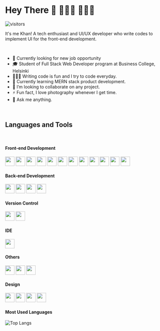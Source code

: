 <!-- https://simpleicons.org/ -->
<!-- ![Name](https://img.shields.io/badge/-<Name%20You%20want%20to%20show>-<colorNameOrColorCode>?logo=<logo-in-lower-case>&logoColor=white&style=flat) -->

# Hey There 👋 👨🏽‍💻 🧔🏻‍♂️

![visitors](https://visitor-badge.laobi.icu/badge?page_id=khanuxd.khanuxd)

It's me Khan! A tech enthusiast and UI/UX developer who write codes to implement UI for the front-end development.

<br>

- 🔭 Currently looking for new job opportunity
- 🎓 Student of Full Stack Web Developer program at Business College, Helsinki
- 👨🏽‍💻 Writing code is fun and I try to code everyday.
- 🌱 Currently learning MERN stack product development.
- 👯 I’m looking to collaborate on any project.
- ⚡ Fun fact, I love photography whenever I get time.
- 💬 Ask me anything.

<br>

## Languages and Tools

<br>

#### Front-end Development

<span>
<img src="https://img.shields.io/badge/-ReactJS-61DAFB?logo=react&logoColor=white&style=flat" height="30" />
<img src="https://img.shields.io/badge/-Redux-764ABC?logo=redux&logoColor=white&style=flat" height="30" />
<img src="https://img.shields.io/badge/-TypeScript-3178C6?logo=typescript&logoColor=white&style=flat" height="30" />
<img src="https://img.shields.io/badge/-JavaScript-F7DF1E?logo=javascript&logoColor=white&style=flat" height="30" />
<img src="https://img.shields.io/badge/-HTML5-E34F26?logo=html5&logoColor=white&style=flat" height="30" />
<img src="https://img.shields.io/badge/-CSS3-1572B6?logo=css3&logoColor=white&style=flat" height="30" />
<img src="https://img.shields.io/badge/-Sass-DB7093?logo=sass&logoColor=white&style=flat" height="30" />
<img src="https://img.shields.io/badge/-BEM-000000?logo=bem&logoColor=white&style=flat" height="30" />
<img src="https://img.shields.io/badge/-Styled%20Components-DB7093?logo=styled-components&logoColor=white&style=flat" height="30" />
<img src="https://img.shields.io/badge/-Ant%20Design-0170FE?logo=ant-design&logoColor=white&style=flat" height="30" />
<img src="https://img.shields.io/badge/-Bootstrap-7952B3?logo=bootstrap&logoColor=white&style=flat" height="30" />
<img src="https://img.shields.io/badge/-MUI-007FFF?logo=material-ui&logoColor=white&style=flat" height="30" />
</span>

<br>

#### Back-end Development

<span>
<img src="https://img.shields.io/badge/-NodeJS-339933?logo=node.js&logoColor=white&style=flat" height="30" />
<img src="https://img.shields.io/badge/-Express-000000?logo=express&logoColor=white&style=flat" height="30" />
<img src="https://img.shields.io/badge/-MongoDB-47A248?logo=mongodb&logoColor=white&style=flat" height="30" />
<img src="https://img.shields.io/badge/-MariaDB-003545?logo=mariadb&logoColor=white&style=flat" height="30" />
</span>

<br>

#### Version Control

<span>
<img src="https://img.shields.io/badge/-Git-F05032?logo=git&logoColor=white&style=flat" height="30" />
<img src="https://img.shields.io/badge/-GitHub-181717?logo=github&logoColor=white&style=flat" height="30" />
</span>

<br>

#### IDE

<img src="https://img.shields.io/badge/-Visual%20Studio%20Code-007ACC?logo=visual-studio-code&logoColor=white&style=flat" height="30" />

<br>

#### Others

<span>
<img src="https://img.shields.io/badge/-Heroku-430098?logo=heroku&logoColor=white&style=flat" height="30" />
<img src="https://img.shields.io/badge/-JWT-000000?logo=json-web-tokens&logoColor=white&style=flat" height="30" />
<img src="https://img.shields.io/badge/-Netlify-00c7b7?logo=netlify&logoColor=white&style=flat" height="30" />
</span>

<br>

#### Design

<span>
<img src="https://img.shields.io/badge/-Figma-F24E1E?logo=figma&logoColor=white&style=flat" height="30" />
<img src="https://img.shields.io/badge/-Sketch-F7B500?logo=sketch&logoColor=white&style=flat" height="30" />
<img src="https://img.shields.io/badge/-Adobe%20XD-4F0039?logo=adobe-xd&logoColor=white&style=flat" height="30" />
<img src="https://img.shields.io/badge/-Microsoft%20PowerPoint-B7472A?logo=microsoft-powerpoint&logoColor=white&style=flat" height="30" />
</span>

<br>

#### Most Used Languages

![Top Langs](https://github-readme-stats.vercel.app/api/top-langs/?username=khanuxd&layout=compact)
